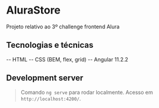 # AluraStore

Projeto relativo ao 3º challenge frontend Alura

## Tecnologias e técnicas

-- HTML
-- CSS (BEM, flex, grid)
-- Angular 11.2.2

## Development server

> Comando `ng serve` para rodar localmente. Acesso em `http://localhost:4200/`.
